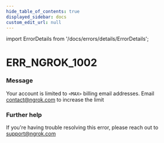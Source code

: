 ```yaml
---
hide_table_of_contents: true
displayed_sidebar: docs
custom_edit_url: null
---
```


import ErrorDetails from '/docs/errors/details/ErrorDetails';

# ERR_NGROK_1002

### Message
Your account is limited to `<MAX>` billing email addresses. Email contact@ngrok.com to increase the limit

### Further help
If you're having trouble resolving this error, please reach out to [support@ngrok.com](mailto:support@ngrok.com?subject=Help%20with%20ERR_NGROK_1002)

<ErrorDetails error='err_ngrok_1002' />

